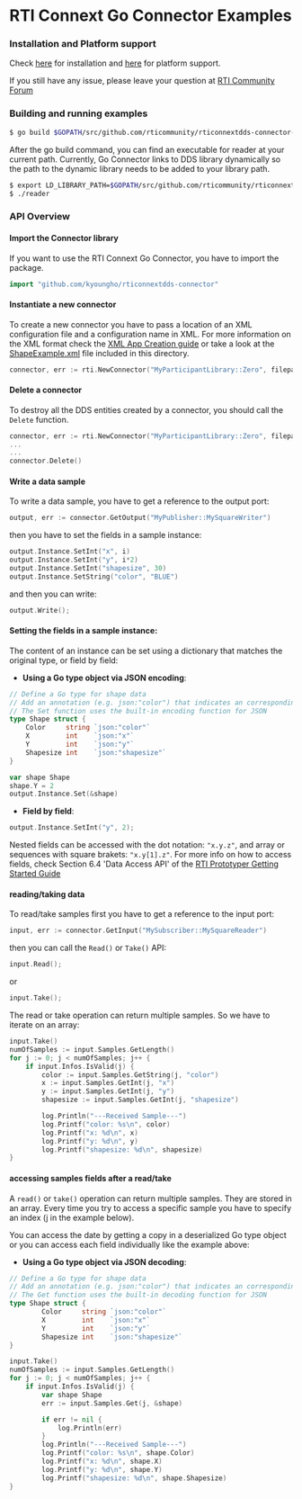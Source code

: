 RTI Connext Go Connector Examples
========

### Installation and Platform support
Check [here](https://github.com/rticommunity/rticonnextdds-connector-go#getting-started-with-go) for installation and [here](https://github.com/rticommunity/rticonnextdds-connector#platform-support) for platform support.

If you still have any issue, please leave your question at [RTI Community Forum](https://community.rti.com/forums/technical-questions)

### Building and running examples
``` bash
$ go build $GOPATH/src/github.com/rticommunity/rticonnextdds-connector-go/examples/reader.go
```
After the go build command, you can find an executable for reader at your current path. 
Currently, Go Connector links to DDS library dynamically so the path to the dynamic library needs to be added to your library path. 

``` bash
$ export LD_LIBRARY_PATH=$GOPATH/src/github.com/rticommunity/rticonnextdds-connector-go/rticonnextdds-connector/lib/x64Linux2.6gcc4.4.5:$LD_LIBRARY_PATH
$ ./reader
```

### API Overview
#### Import the Connector library
If you want to use the RTI Connext Go Connector, you have to import the package.

```go
import "github.com/kyoungho/rticonnextdds-connector"
```

#### Instantiate a new connector
To create a new connector you have to pass a location of an XML configuration file and a configuration name in XML. For more information on the XML format check the [XML App Creation guide](https://community.rti.com/static/documentation/connext-dds/5.3.1/doc/manuals/connext_dds/xml_application_creation/RTI_ConnextDDS_CoreLibraries_XML_AppCreation_GettingStarted.pdf) or take a look at the [ShapeExample.xml](ShapeExample.xml) file included in this directory.  

```go
connector, err := rti.NewConnector("MyParticipantLibrary::Zero", filepath)
```
#### Delete a connector
To destroy all the DDS entities created by a connector, you should call the ```Delete``` function.

```go
connector, err := rti.NewConnector("MyParticipantLibrary::Zero", filepath)
...
...
connector.Delete()
```

#### Write a data sample
To write a data sample, you have to get a reference to the output port:

```go
output, err := connector.GetOutput("MyPublisher::MySquareWriter")
```

then you have to set the fields in a sample instance:

```go
output.Instance.SetInt("x", i)
output.Instance.SetInt("y", i*2)
output.Instance.SetInt("shapesize", 30)
output.Instance.SetString("color", "BLUE")
```

and then you can write:

```go
output.Write();
```

#### Setting the fields in a sample instance:
The content of an instance can be set using a dictionary that matches the original type, or field by field:

* **Using a Go type object via JSON encoding**:

```go
// Define a Go type for shape data
// Add an annotation (e.g. json:"color") that indicates an corresponding field in a DDS type
// The Set function uses the built-in encoding function for JSON
type Shape struct {
	Color     string `json:"color"`
	X         int    `json:"x"`
	Y         int    `json:"y"`
	Shapesize int    `json:"shapesize"`
}

var shape Shape
shape.Y = 2
output.Instance.Set(&shape)
```

 * **Field by field**:

```go
output.Instance.SetInt("y", 2);
```

Nested fields can be accessed with the dot notation: `"x.y.z"`, and array or sequences with square brakets: `"x.y[1].z"`. For more info on how to access fields, check Section 6.4 'Data Access API' of the
[RTI Prototyper Getting Started Guide](https://community.rti.com/rti-doc/510/ndds.5.1.0/doc/pdf/RTI_CoreLibrariesAndUtilities_Prototyper_GettingStarted.pdf)

#### reading/taking data
To read/take samples first you have to get a reference to the input port:

```go
input, err := connector.GetInput("MySubscriber::MySquareReader")
```

then you can call the `Read()` or `Take()` API:

```go
input.Read();
```

 or

```go
input.Take();
```

The read or take operation can return multiple samples. So we have to iterate on an array:

```go
input.Take()
numOfSamples := input.Samples.GetLength()
for j := 0; j < numOfSamples; j++ {
    if input.Infos.IsValid(j) {
        color := input.Samples.GetString(j, "color")
        x := input.Samples.GetInt(j, "x")
        y := input.Samples.GetInt(j, "y")
        shapesize := input.Samples.GetInt(j, "shapesize")

        log.Println("---Received Sample---")
        log.Printf("color: %s\n", color)
        log.Printf("x: %d\n", x)
        log.Printf("y: %d\n", y)
        log.Printf("shapesize: %d\n", shapesize)
}
```

#### accessing samples fields after a read/take
A `read()` or `take()` operation can return multiple samples. They are stored in an array. Every time you try to access a specific sample you have to specify an index (j in the example below).

You can access the date by getting a copy in a deserialized Go type object or you can access each field individually like the example above:

 * **Using a Go type object via JSON decoding**:

```go
// Define a Go type for shape data
// Add an annotation (e.g. json:"color") that indicates an corresponding field in a DDS type
// The Get function uses the built-in decoding function for JSON
type Shape struct {
        Color     string `json:"color"`
        X         int    `json:"x"`
        Y         int    `json:"y"`
        Shapesize int    `json:"shapesize"`
}

input.Take()
numOfSamples := input.Samples.GetLength()
for j := 0; j < numOfSamples; j++ {
    if input.Infos.IsValid(j) {
        var shape Shape
        err := input.Samples.Get(j, &shape)

        if err != nil {
            log.Println(err)
        }
        log.Println("---Received Sample---")
        log.Printf("color: %s\n", shape.Color)
        log.Printf("x: %d\n", shape.X)
        log.Printf("y: %d\n", shape.Y)
        log.Printf("shapesize: %d\n", shape.Shapesize)
}

```
